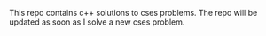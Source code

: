 This repo contains c++ solutions to cses problems. The repo will be updated as soon as I solve a new cses problem. 
